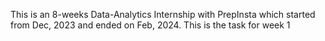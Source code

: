 This is an 8-weeks Data-Analytics Internship with PrepInsta which started from Dec, 2023 and ended on Feb, 2024. This is the task for week 1

